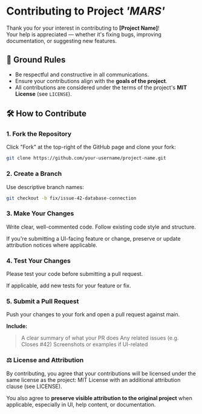 # Contributing to Project *'MARS'*

Thank you for your interest in contributing to **[Project Name]**!  
Your help is appreciated — whether it's fixing bugs, improving documentation, or suggesting new features.

## 🙌 Ground Rules

- Be respectful and constructive in all communications.
- Ensure your contributions align with the **goals of the project**.
- All contributions are considered under the terms of the project's **MIT License** (see `LICENSE`).

## 🛠️ How to Contribute

### 1. Fork the Repository

Click "Fork" at the top-right of the GitHub page and clone your fork:

```bash
git clone https://github.com/your-username/project-name.git
```

### 2. Create a Branch

Use descriptive branch names:

```bash
git checkout -b fix/issue-42-database-connection
```

### 3. Make Your Changes

Write clear, well-commented code. Follow existing code style and structure.

If you're submitting a UI-facing feature or change, preserve or update attribution notices where applicable.

### 4. Test Your Changes

Please test your code before submitting a pull request.

If applicable, add new tests for your feature or fix.

### 5. Submit a Pull Request

Push your changes to your fork and open a pull request against main.

**Include:**

>A clear summary of what your PR does
>Any related issues (e.g. Closes #42)
>Screenshots or examples if UI-related

### ⚖️ License and Attribution

By contributing, you agree that your contributions will be licensed under the same license as the project:
MIT License with an additional attribution clause (see LICENSE).

You also agree to **preserve visible attribution to the original project** when applicable, especially in UI, help content, or documentation.

